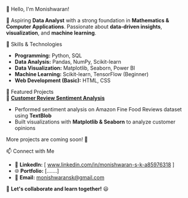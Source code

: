 👋 Hello, I'm Monishwaran!  

🚀 Aspiring **Data Analyst** with a strong foundation in **Mathematics & Computer Applications**. Passionate about **data-driven insights**, **visualization**, and **machine learning**.  

🔧 Skills & Technologies  
- **Programming:** Python, SQL  
- **Data Analysis:** Pandas, NumPy, Scikit-learn  
- **Data Visualization:** Matplotlib, Seaborn, Power BI  
- **Machine Learning:** Scikit-learn, TensorFlow (Beginner)  
- **Web Development (Basic):** HTML, CSS  

📂 Featured Projects  
🔹 **[Customer Review Sentiment Analysis](https://github.com/Monishwaran-sk/Customer-Review-Sentiment-Analysis)**  
- Performed sentiment analysis on Amazon Fine Food Reviews dataset using **TextBlob**  
- Built visualizations with **Matplotlib & Seaborn** to analyze customer opinions  

More projects are coming soon! 🚀  

📫 Connect with Me  
- 💼 **LinkedIn:** [ www.linkedin.com/in/monishwaran-s-k-a85976318 ]  
- 🌐 **Portfolio:** [.......] 
- 📧 **Email:** monishwaransk@gmail.com  

📌 **Let's collaborate and learn together!** 😃

